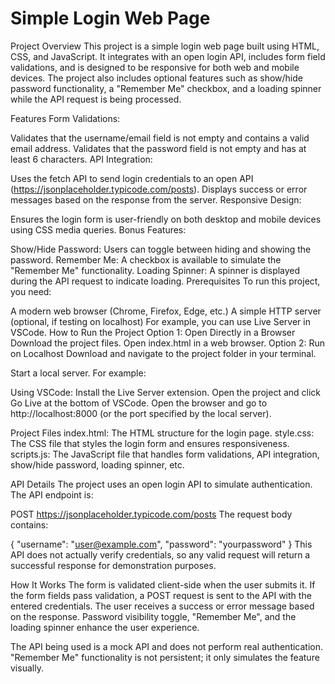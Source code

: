 # Simple Login Web Page

Project Overview
This project is a simple login web page built using HTML, CSS, and JavaScript. It integrates with an open login API, includes form field validations, and is designed to be responsive for both web and mobile devices. The project also includes optional features such as show/hide password functionality, a "Remember Me" checkbox, and a loading spinner while the API request is being processed.

Features
Form Validations:

Validates that the username/email field is not empty and contains a valid email address.
Validates that the password field is not empty and has at least 6 characters.
API Integration:

Uses the fetch API to send login credentials to an open API (https://jsonplaceholder.typicode.com/posts).
Displays success or error messages based on the response from the server.
Responsive Design:

Ensures the login form is user-friendly on both desktop and mobile devices using CSS media queries.
Bonus Features:

Show/Hide Password: Users can toggle between hiding and showing the password.
Remember Me: A checkbox is available to simulate the "Remember Me" functionality.
Loading Spinner: A spinner is displayed during the API request to indicate loading.
Prerequisites
To run this project, you need:

A modern web browser (Chrome, Firefox, Edge, etc.)
A simple HTTP server (optional, if testing on localhost)
For example, you can use Live Server in VSCode.
How to Run the Project
Option 1: Open Directly in a Browser
Download the project files.
Open index.html in a web browser.
Option 2: Run on Localhost
Download and navigate to the project folder in your terminal.

Start a local server. For example:

Using VSCode:
Install the Live Server extension.
Open the project and click Go Live at the bottom of VSCode.
Open the browser and go to http://localhost:8000 (or the port specified by the local server).

Project Files
index.html: The HTML structure for the login page.
style.css: The CSS file that styles the login form and ensures responsiveness.
scripts.js: The JavaScript file that handles form validations, API integration, show/hide password, loading spinner, etc.

API Details
The project uses an open login API to simulate authentication. The API endpoint is:

POST https://jsonplaceholder.typicode.com/posts
The request body contains:

{
  "username": "user@example.com",
  "password": "yourpassword"
}
This API does not actually verify credentials, so any valid request will return a successful response for demonstration purposes.

How It Works
The form is validated client-side when the user submits it.
If the form fields pass validation, a POST request is sent to the API with the entered credentials.
The user receives a success or error message based on the response.
Password visibility toggle, "Remember Me", and the loading spinner enhance the user experience.

The API being used is a mock API and does not perform real authentication.
"Remember Me" functionality is not persistent; it only simulates the feature visually.
